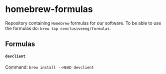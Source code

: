 # homebrew-formulas

Repository containing `Homebrew` formulas for our software. To be able to use the formulas do: `brew tap conclusiveeng/formulas`.

## Formulas

#### `devclient` 

Command: `brew install --HEAD devclient`



